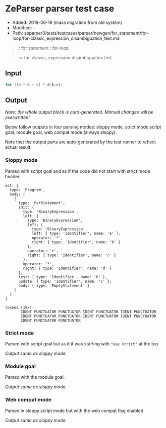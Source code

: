 # ZeParser parser test case

- Added: 2019-06-19 (mass migration from old system)
- Modified: -
- Path: zeparser3/tests/testcases/parser/newgen/for_statement/for-loop/for-classic_expression_disambiguation_test.md

> :: for statement : for-loop
>
> ::> for-classic, expression disambiguation test

## Input

`````js
for ((a * b + c) * d;b;c);
`````

## Output

_Note: the whole output block is auto-generated. Manual changes will be overwritten!_

Below follow outputs in four parsing modes: sloppy mode, strict mode script goal, module goal, web compat mode (always sloppy).

Note that the output parts are auto-generated by the test runner to reflect actual result.

### Sloppy mode

Parsed with script goal and as if the code did not start with strict mode header.

`````
ast: {
  type: 'Program',
  body: [
    {
      type: 'ForStatement',
      init: {
        type: 'BinaryExpression',
        left: {
          type: 'BinaryExpression',
          left: {
            type: 'BinaryExpression',
            left: { type: 'Identifier', name: 'a' },
            operator: '*',
            right: { type: 'Identifier', name: 'b' }
          },
          operator: '+',
          right: { type: 'Identifier', name: 'c' }
        },
        operator: '*',
        right: { type: 'Identifier', name: 'd' }
      },
      test: { type: 'Identifier', name: 'b' },
      update: { type: 'Identifier', name: 'c' },
      body: { type: 'EmptyStatement' }
    }
  ]
}

tokens (18x):
       IDENT PUNCTUATOR PUNCTUATOR IDENT PUNCTUATOR IDENT PUNCTUATOR
       IDENT PUNCTUATOR PUNCTUATOR IDENT PUNCTUATOR IDENT PUNCTUATOR
       IDENT PUNCTUATOR PUNCTUATOR
`````

### Strict mode

Parsed with script goal but as if it was starting with `"use strict"` at the top.

_Output same as sloppy mode._

### Module goal

Parsed with the module goal.

_Output same as sloppy mode._

### Web compat mode

Parsed in sloppy script mode but with the web compat flag enabled.

_Output same as sloppy mode._
